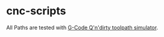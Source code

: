 # cnc-scripts

All Paths are tested with [G-Code Q'n'dirty toolpath simulator](https://nraynaud.github.io/webgcode/).